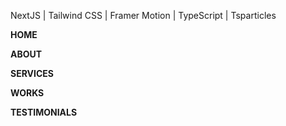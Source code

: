 

NextJS | Tailwind CSS | Framer Motion | TypeScript | Tsparticles




**HOME**


**ABOUT**


**SERVICES**


**WORKS**


**TESTIMONIALS**
